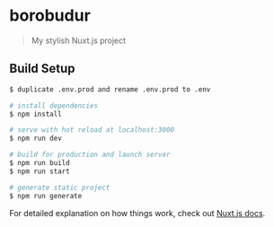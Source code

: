 # borobudur

> My stylish Nuxt.js project

## Build Setup



``` bash
$ duplicate .env.prod and rename .env.prod to .env

# install dependencies
$ npm install

# serve with hot reload at localhost:3000
$ npm run dev

# build for production and launch server
$ npm run build
$ npm run start

# generate static project
$ npm run generate
```

For detailed explanation on how things work, check out [Nuxt.js docs](https://nuxtjs.org).

